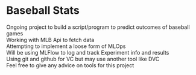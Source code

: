 # Baseball Stats
Ongoing project to build a script/program to predict outcomes of baseball games <br />
Working with MLB Api to fetch data <br />
Attempting to implement a loose form of MLOps <br />
Will be using MLFlow to log and track Experiment info and results <br />
Using git and github for VC but may use another tool like DVC <br />
Feel free to give any advice on tools for this project <br />